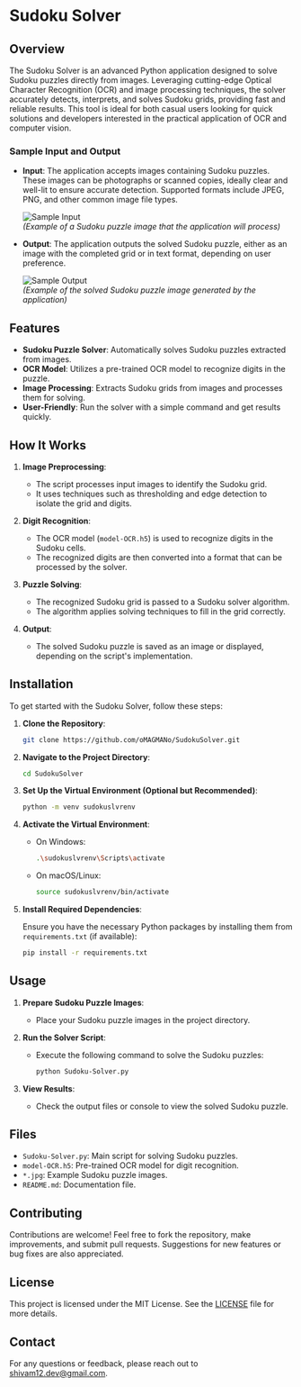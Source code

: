 
# Sudoku Solver

## Overview

The Sudoku Solver is an advanced Python application designed to solve Sudoku puzzles directly from images. Leveraging cutting-edge Optical Character Recognition (OCR) and image processing techniques, the solver accurately detects, interprets, and solves Sudoku grids, providing fast and reliable results. This tool is ideal for both casual users looking for quick solutions and developers interested in the practical application of OCR and computer vision.

### Sample Input and Output

- **Input**: The application accepts images containing Sudoku puzzles. These images can be photographs or scanned copies, ideally clear and well-lit to ensure accurate detection. Supported formats include JPEG, PNG, and other common image file types.

  ![Sample Input](input.jpg)  
  *(Example of a Sudoku puzzle image that the application will process)*

- **Output**: The application outputs the solved Sudoku puzzle, either as an image with the completed grid or in text format, depending on user preference.

  ![Sample Output](output.jpg)  
  *(Example of the solved Sudoku puzzle image generated by the application)*

## Features

- **Sudoku Puzzle Solver**: Automatically solves Sudoku puzzles extracted from images.
- **OCR Model**: Utilizes a pre-trained OCR model to recognize digits in the puzzle.
- **Image Processing**: Extracts Sudoku grids from images and processes them for solving.
- **User-Friendly**: Run the solver with a simple command and get results quickly.

## How It Works

1. **Image Preprocessing**:
   - The script processes input images to identify the Sudoku grid.
   - It uses techniques such as thresholding and edge detection to isolate the grid and digits.

2. **Digit Recognition**:
   - The OCR model (`model-OCR.h5`) is used to recognize digits in the Sudoku cells.
   - The recognized digits are then converted into a format that can be processed by the solver.

3. **Puzzle Solving**:
   - The recognized Sudoku grid is passed to a Sudoku solver algorithm.
   - The algorithm applies solving techniques to fill in the grid correctly.

4. **Output**:
   - The solved Sudoku puzzle is saved as an image or displayed, depending on the script's implementation.

## Installation

To get started with the Sudoku Solver, follow these steps:

1. **Clone the Repository**:

   ```bash
   git clone https://github.com/oMAGMANo/SudokuSolver.git
   ```

2. **Navigate to the Project Directory**:

   ```bash
   cd SudokuSolver
   ```

3. **Set Up the Virtual Environment (Optional but Recommended)**:

   ```bash
   python -m venv sudokuslvrenv
   ```

4. **Activate the Virtual Environment**:

   - On Windows:
     ```bash
     .\sudokuslvrenv\Scripts\activate
     ```
   - On macOS/Linux:
     ```bash
     source sudokuslvrenv/bin/activate
     ```

5. **Install Required Dependencies**:

   Ensure you have the necessary Python packages by installing them from `requirements.txt` (if available):

   ```bash
   pip install -r requirements.txt
   ```

## Usage

1. **Prepare Sudoku Puzzle Images**:
   - Place your Sudoku puzzle images in the project directory.

2. **Run the Solver Script**:
   - Execute the following command to solve the Sudoku puzzles:

     ```bash
     python Sudoku-Solver.py
     ```

3. **View Results**:
   - Check the output files or console to view the solved Sudoku puzzle.

## Files

- `Sudoku-Solver.py`: Main script for solving Sudoku puzzles.
- `model-OCR.h5`: Pre-trained OCR model for digit recognition.
- `*.jpg`: Example Sudoku puzzle images.
- `README.md`: Documentation file.

## Contributing

Contributions are welcome! Feel free to fork the repository, make improvements, and submit pull requests. Suggestions for new features or bug fixes are also appreciated.

## License

This project is licensed under the MIT License. See the [LICENSE](LICENSE) file for more details.

## Contact

For any questions or feedback, please reach out to [shivam12.dev@gmail.com](mailto:shivam12.dev@gmail.com).
